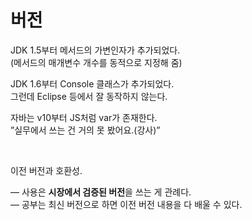 # 버전
JDK 1.5부터 메서드의 가변인자가 추가되었다.  
(메서드의 매개변수 개수를 동적으로 지정해 줌)

JDK 1.6부터 Console 클래스가 추가되었다.   
그런데 Eclipse 등에서 잘 동작하지 않는다.  

자바는 v10부터 JS처럼 var가 존재한다.  
”실무에서 쓰는 건 거의 못 봤어요.(강사)”

&nbsp;

이전 버전과 호환성.

— 사용은 **시장에서 검증된 버전**을 쓰는 게 관례다.  
— 공부는 최신 버전으로 하면 이전 버전 내용을 다 배울 수 있다.
